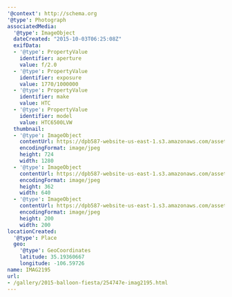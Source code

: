 ```yaml
---
'@context': http://schema.org
'@type': Photograph
associatedMedia:
  '@type': ImageObject
  dateCreated: "2015-10-03T06:25:08Z"
  exifData:
  - '@type': PropertyValue
    identifier: aperture
    value: f/2.0
  - '@type': PropertyValue
    identifier: exposure
    value: 1770/1000000
  - '@type': PropertyValue
    identifier: make
    value: HTC
  - '@type': PropertyValue
    identifier: model
    value: HTC6500LVW
  thumbnail:
  - '@type': ImageObject
    contentUrl: https://dpb587-website-us-east-1.s3.amazonaws.com/asset/gallery/2015-balloon-fiesta/254747e-imag2195~1280.jpg
    encodingFormat: image/jpeg
    height: 724
    width: 1280
  - '@type': ImageObject
    contentUrl: https://dpb587-website-us-east-1.s3.amazonaws.com/asset/gallery/2015-balloon-fiesta/254747e-imag2195~640w.jpg
    encodingFormat: image/jpeg
    height: 362
    width: 640
  - '@type': ImageObject
    contentUrl: https://dpb587-website-us-east-1.s3.amazonaws.com/asset/gallery/2015-balloon-fiesta/254747e-imag2195~200x200.jpg
    encodingFormat: image/jpeg
    height: 200
    width: 200
locationCreated:
  '@type': Place
  geo:
    '@type': GeoCoordinates
    latitude: 35.19360667
    longitude: -106.59726
name: IMAG2195
url:
- /gallery/2015-balloon-fiesta/254747e-imag2195.html
---
```

